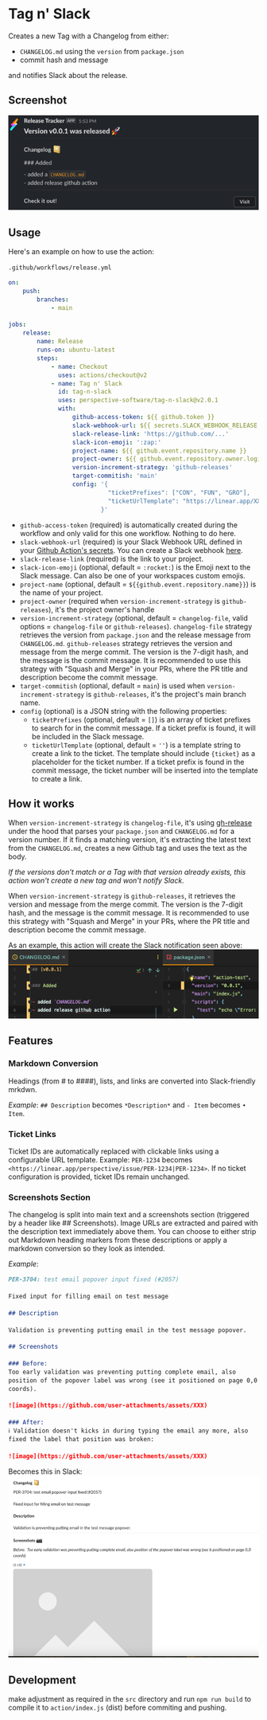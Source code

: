 # Tag n' Slack

Creates a new Tag with a Changelog from either:

-   `CHANGELOG.md` using the `version` from `package.json`
-   commit hash and message

and notifies Slack about the release.

## Screenshot

![img.png](screenshot.png)

## Usage

Here's an example on how to use the action:

`.github/workflows/release.yml`

```yaml
on:
    push:
        branches:
            - main

jobs:
    release:
        name: Release
        runs-on: ubuntu-latest
        steps:
            - name: Checkout
              uses: actions/checkout@v2
            - name: Tag n' Slack
              id: tag-n-slack
              uses: perspective-software/tag-n-slack@v2.0.1
              with:
                  github-access-token: ${{ github.token }}
                  slack-webhook-url: ${{ secrets.SLACK_WEBHOOK_RELEASE }}
                  slack-release-link: 'https://github.com/...'
                  slack-icon-emoji: ':zap:'
                  project-name: ${{ github.event.repository.name }}
                  project-owner: ${{ github.event.repository.owner.login }}
                  version-increment-strategy: 'github-releases'
                  target-commitish: 'main'
                  config: '{  
                            "ticketPrefixes": ["CON", "FUN", "GRO"], 
                            "ticketUrlTemplate": "https://linear.app/XXX/issue/{ticket}",
                          }'
```

-   `github-access-token` (required) is automatically created during the workflow and only valid for this one workflow. Nothing to do here.
-   `slack-webhook-url` (required) is your Slack Webhook URL defined in your [Github Action's secrets](https://help.github.com/en/actions/configuring-and-managing-workflows/creating-and-storing-encrypted-secrets#creating-encrypted-secrets-for-a-repository). You can create a Slack webhook [here](https://slack.com/apps/A0F7XDUAZ-incoming-webhooks).
-   `slack-release-link` (required) is the link to your project.
-   `slack-icon-emoji` (optional, default = `:rocket:`) is the Emoji next to the Slack message. Can also be one of your workspaces custom emojis.
-   `project-name` (optional, default = `${{github.event.repository.name}}`) is the name of your project.
-   `project-owner` (required when `version-increment-strategy` is `github-releases`), it's the project owner's handle
-   `version-increment-strategy` (optional, default = `changelog-file`, valid options = `changelog-file` or `github-releases`). `changelog-file` strategy retrieves the version from `package.json` and the release message from `CHANGELOG.md`. `github-releases` strategy retrieves the version and message from the merge commit. The version is the 7-digit hash, and the message is the commit message. It is recommended to use this strategy with "Squash and Merge" in your PRs, where the PR title and description become the commit message.
-   `target-commitish` (optional, default = `main`) is used when `version-increment-strategy` is `github-releases`, it's the project's main branch name.
-  `config` (optional) is a JSON string with the following properties:
    -   `ticketPrefixes` (optional, default = `[]`) is an array of ticket prefixes to search for in the commit message. If a ticket prefix is found, it will be included in the Slack message.
    -   `ticketUrlTemplate` (optional, default = `''`) is a template string to create a link to the ticket. The template should include `{ticket}` as a placeholder for the ticket number. If a ticket prefix is found in the commit message, the ticket number will be inserted into the template to create a link.

## How it works

When `version-increment-strategy` is `changelog-file`, it's using [gh-release](https://github.com/ungoldman/gh-release) under the hood that parses your `package.json` and `CHANGELOG.md` for a version number. If it finds a matching version, it's extracting the latest text from the `CHANGELOG.md`, creates a new Github tag and uses the text as the body.

_If the versions don't match or a Tag with that version already exists, this action won't create a new tag and won't notify Slack._

When `version-increment-strategy` is `github-releases`, it retrieves the version and message from the merge commit. The version is the 7-digit hash, and the message is the commit message. It is recommended to use this strategy with "Squash and Merge" in your PRs, where the PR title and description become the commit message.

As an example, this action will create the Slack notification seen above:
![img_2.png](howitworks.png)


## Features
### Markdown Conversion
Headings (from # to ####), lists, and links are converted into Slack-friendly mrkdwn.

_Example_: `## Description` becomes `*Description*` and `- Item` becomes `• Item`.

### Ticket Links
Ticket IDs are automatically replaced with clickable links using a configurable URL template.
Example:
`PER-1234` becomes `<https://linear.app/perspective/issue/PER-1234|PER-1234>`.
If no ticket configuration is provided, ticket IDs remain unchanged.

### Screenshots Section
The changelog is split into main text and a screenshots section (triggered by a header like ## Screenshots).
Image URLs are extracted and paired with the description text immediately above them.
You can choose to either strip out Markdown heading markers from these descriptions or apply a markdown conversion so they look as intended.

_Example_:
```markdown
PER-3704: test email popover input fixed (#2057)

Fixed input for filling email on test message

## Description

Validation is preventing putting email in the test message popover.

## Screenshots

### Before: 
Too early validation was preventing putting complete email, also
position of the popover label was wrong (see it positioned on page 0,0
coords).

![image](https://github.com/user-attachments/assets/XXX)

### After:
ℹ️ Validation doesn't kicks in during typing the email any more, also
fixed the label that position was broken:

![image](https://github.com/user-attachments/assets/XXX)
```
Becomes this in Slack:
![img.png](markdown-feature.png)

## Development

make adjustment as required in the `src` directory and run `npm run build` to compile it to `action/index.js` (dist) before commiting and pushing.
